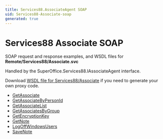 ```yaml
---
title: Services88.AssociateAgent SOAP
uid: Services88-Associate-soap
generated: true
---
```


# Services88 Associate SOAP

SOAP request and response examples, and WSDL files for **Remote/Services88/Associate.svc**

Handled by the <see cref="T:SuperOffice.Services88.IAssociateAgent">SuperOffice.Services88.IAssociateAgent</see> interface.



Download [WSDL file for Services88/Associate](../Services88-Associate.md) if you need to generate your own proxy code.

* [GetAssociate](GetAssociate.md)
* [GetAssociateByPersonId](GetAssociateByPersonId.md)
* [GetAssociateList](GetAssociateList.md)
* [GetAssociatesByGroup](GetAssociatesByGroup.md)
* [GetEncryptionKey](GetEncryptionKey.md)
* [GetNote](GetNote.md)
* [LogOffWindowsUsers](LogOffWindowsUsers.md)
* [SaveNote](SaveNote.md)

